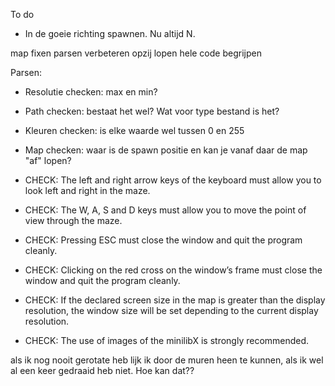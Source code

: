 To do

- In de goeie richting spawnen. Nu altijd N.

map fixen
parsen verbeteren
opzij lopen
hele code begrijpen

Parsen:

- Resolutie checken: max en min?
- Path checken: bestaat het wel? Wat voor type bestand is het?
- Kleuren checken: is elke waarde wel tussen 0 en 255
- Map checken: waar is de spawn positie en kan je vanaf daar de map "af" lopen?


- CHECK: The left and right arrow keys of the keyboard must allow you to look left and
  right in the maze.
- CHECK: The W, A, S and D keys must allow you to move the point of view through
  the maze.
- CHECK: Pressing ESC must close the window and quit the program cleanly.
- CHECK: Clicking on the red cross on the window’s frame must close the window and
  quit the program cleanly.
- CHECK: If the declared screen size in the map is greater than the display resolution,
  the window size will be set depending to the current display resolution.
- CHECK: The use of images of the minilibX is strongly recommended.

als ik nog nooit gerotate heb lijk ik door de muren heen te kunnen, als ik wel al een keer gedraaid heb niet. Hoe kan dat??

